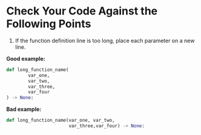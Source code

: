 # Check Your Code Against the Following Points

1. If the function definition line is too long, place each parameter on a new line.

**Good example:**
```python
def long_function_name(
        var_one,
        var_two,
        var_three,
        var_four
) -> None:
```

**Bad example:**
```python
def long_function_name(var_one, var_two,
                       var_three,var_four) -> None:
```
